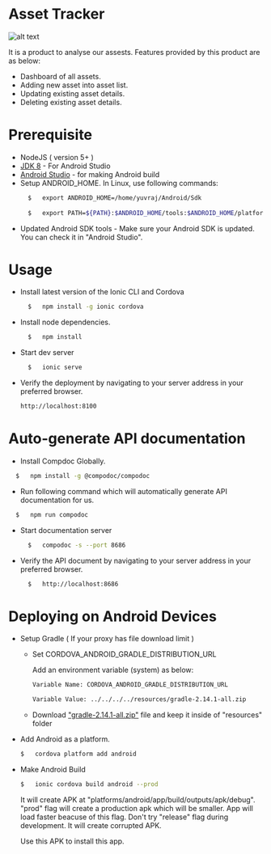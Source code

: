 # Asset Tracker

![alt text](https://user-images.githubusercontent.com/5191208/38627433-927cb434-3dcc-11e8-818d-a9f197937bfb.png)

It is a product to analyse our assests. Features provided by this product are as below:
- Dashboard of all assets.
- Adding new asset into asset list.
- Updating existing asset details.
- Deleting existing asset details.


# Prerequisite

- NodeJS ( version 5+ )
- [JDK 8](http://www.oracle.com/technetwork/java/javase/downloads/jdk8-downloads-2133151.html) - For Android Studio 
- [Android Studio](https://developer.android.com/studio/index.html) - for making Android build 
- Setup ANDROID_HOME. In Linux, use following commands:
  ```sh
    $   export ANDROID_HOME=/home/yuvraj/Android/Sdk
    
    $   export PATH=${PATH}:$ANDROID_HOME/tools:$ANDROID_HOME/platform-tools
    ```
- Updated Android SDK tools - Make sure your Android SDK is updated. You can check it in "Android Studio".

# Usage


- Install latest version of the Ionic CLI and Cordova
  
  ```sh
    $   npm install -g ionic cordova
    ```
    
- Install node dependencies.
    
  ```sh
    $   npm install
    ```
  
- Start dev server
  ```sh
    $   ionic serve
    ```
    
- Verify the deployment by navigating to your server address in your preferred browser.
    ```sh
    http://localhost:8100
    ```    


# Auto-generate API documentation

-  Install Compdoc Globally.
  
  ```sh
    $   npm install -g @compodoc/compodoc
  ```


-  Run following command which will automatically generate API documentation for us.
  
  ```sh
    $   npm run compodoc
  ```

- Start documentation server
  ```sh
    $   compodoc -s --port 8686
  ```

- Verify the API document by navigating to your server address in your preferred browser.
  ```sh
    $   http://localhost:8686
  ```

# Deploying on Android Devices
- Setup Gradle ( If your proxy has file download limit )

    - Set CORDOVA_ANDROID_GRADLE_DISTRIBUTION_URL

        Add an environment variable (system) as below: 
        
        ```sh
        Variable Name: CORDOVA_ANDROID_GRADLE_DISTRIBUTION_URL
        
        Variable Value: ../../../../resources/gradle-2.14.1-all.zip
        ```
        
   - Download ["gradle-2.14.1-all.zip"](https://services.gradle.org/distributions/gradle-2.14.1-all.zip) file and keep it inside of "resources" folder
        
        
- Add Android as a platform.

    ```sh
    $   cordova platform add android
    ```
    
- Make Android Build

    ```sh
    $   ionic cordova build android --prod
    ```
     
   It will create APK at "platforms/android/app/build/outputs/apk/debug". "prod" flag will create a production apk which will be smaller. App will load faster beacuse of this flag. Don't try "release" flag during development. It will create corrupted APK.

    Use this APK to install this app. 
     
